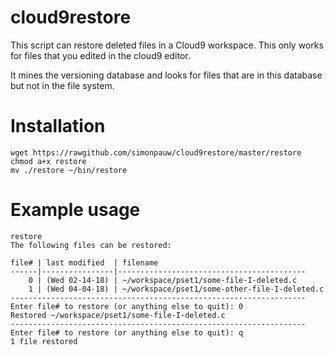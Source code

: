 # cloud9restore
This script can restore deleted files in a Cloud9 workspace. This only works for files that you edited in the cloud9 editor.

It mines the versioning database and looks for files that are in this database but not in the file system.

# Installation
	wget https://rawgithub.com/simonpauw/cloud9restore/master/restore
	chmod a+x restore
	mv ./restore ~/bin/restore

# Example usage
	restore
	The following files can be restored:

	file# | last modified  | filename
	------|----------------|------------------------------------------
	    0 | (Wed 02-14-18) | ~/workspace/pset1/some-file-I-deleted.c
	    1 | (Wed 04-04-18) | ~/workspace/pset1/some-other-file-I-deleted.c
	------------------------------------------------------------------
	Enter file# to restore (or anything else to quit): 0
	Restored ~/workspace/pset1/some-file-I-deleted.c
	------------------------------------------------------------------
	Enter file# to restore (or anything else to quit): q
	1 file restored
